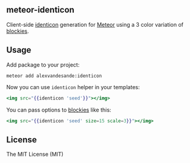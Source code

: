## meteor-identicon

Client-side [identicon](http://en.wikipedia.org/wiki/Identicon) generation for [Meteor](http://meteor.com) using a 3 color variation of 
[blockies](https://github.com/alexvandesande/blockies).

## Usage

Add package to your project:

```console
meteor add alexvandesande:identicon
```

Now you can use `identicon` helper in your templates:

```handlebars
<img src="{{identicon 'seed'}}"></img>
```

You can pass options to [blockies](https://github.com/alexvandesande/blockies) like this:

```handlebars
<img src="{{identicon 'seed' size=15 scale=3}}"></img>
```

## License

The MIT License (MIT)

